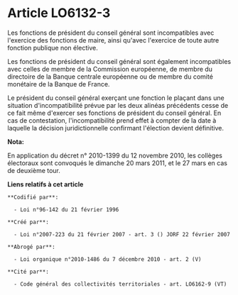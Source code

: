 # Article LO6132-3

Les fonctions de président du conseil général sont incompatibles avec l'exercice des fonctions de maire, ainsi qu'avec
l'exercice de toute autre fonction publique non élective.

Les fonctions de président du conseil général sont également incompatibles avec celles de membre de la Commission européenne,
de membre du directoire de la Banque centrale européenne ou de membre du comité monétaire de la Banque de France.

Le président du conseil général exerçant une fonction le plaçant dans une situation d'incompatibilité prévue par les deux
alinéas précédents cesse de ce fait même d'exercer ses fonctions de président du conseil général. En cas de contestation,
l'incompatibilité prend effet à compter de la date à laquelle la décision juridictionnelle confirmant l'élection devient
définitive.

**Nota:**

En application du décret n° 2010-1399 du 12 novembre 2010, les collèges électoraux sont convoqués le dimanche 20 mars 2011,
et le 27 mars en cas de deuxième tour.

**Liens relatifs à cet article**

	**Codifié par**:

	  - Loi n°96-142 du 21 février 1996

	**Créé par**:

	  - Loi n°2007-223 du 21 février 2007 - art. 3 () JORF 22 février 2007

	**Abrogé par**:

	  - Loi organique n°2010-1486 du 7 décembre 2010 - art. 2 (V)

	**Cité par**:

	  - Code général des collectivités territoriales - art. LO6162-9 (VT)
